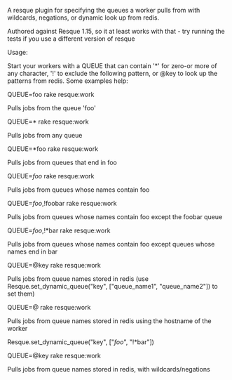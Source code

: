A resque plugin for specifying the queues a worker pulls from with wildcards, negations, or dynamic look up from redis.

Authored against Resque 1.15, so it at least works with that - try running the tests if you use a different version of resque

Usage:

Start your workers with a QUEUE that can contain '*' for zero-or more of any character, '!' to exclude the following pattern, or @key to look up the patterns from redis.  Some examples help:

QUEUE=foo rake resque:work

  Pulls jobs from the queue 'foo'

QUEUE=* rake resque:work

  Pulls jobs from any queue

QUEUE=*foo rake resque:work

  Pulls jobs from queues that end in foo

QUEUE=*foo* rake resque:work

  Pulls jobs from queues whose names contain foo

QUEUE=*foo*,!foobar rake resque:work

  Pulls jobs from queues whose names contain foo except the foobar queue

QUEUE=*foo*,!*bar rake resque:work

  Pulls jobs from queues whose names contain foo except queues whose names end in bar

QUEUE=@key rake resque:work

  Pulls jobs from queue names stored in redis (use Resque.set_dynamic_queue("key", ["queue_name1", "queue_name2"]) to set them)

QUEUE=@ rake resque:work

  Pulls jobs from queue names stored in redis using the hostname of the worker

Resque.set_dynamic_queue("key", ["*foo*", "!*bar"])

QUEUE=@key rake resque:work

  Pulls jobs from queue names stored in redis, with wildcards/negations

